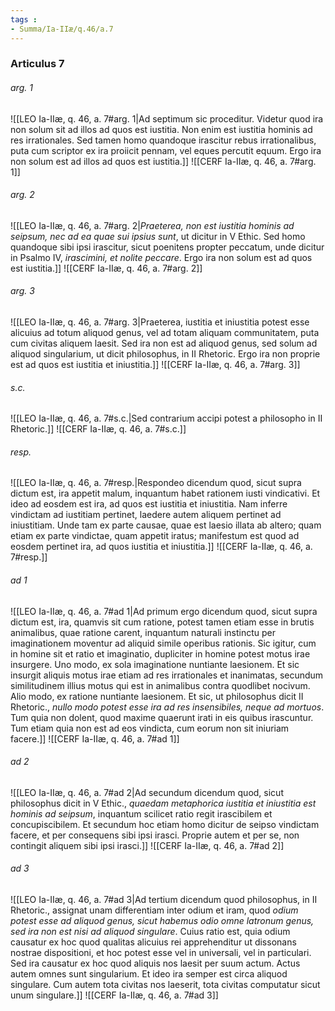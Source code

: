 ```yaml
---
tags : 
- Summa/Ia-IIæ/q.46/a.7
---
```


### Articulus 7

###### arg. 1
![[LEO Ia-IIæ, q. 46, a. 7#arg. 1|Ad septimum sic proceditur. Videtur quod ira non solum sit ad illos ad quos est iustitia. Non enim est iustitia hominis ad res irrationales. Sed tamen homo quandoque irascitur rebus irrationalibus, puta cum scriptor ex ira proiicit pennam, vel eques percutit equum. Ergo ira non solum est ad illos ad quos est iustitia.]]
![[CERF Ia-IIæ, q. 46, a. 7#arg. 1]]

###### arg. 2
![[LEO Ia-IIæ, q. 46, a. 7#arg. 2|*Praeterea, non est iustitia hominis ad seipsum, nec ad ea quae sui ipsius sunt*, ut dicitur in V Ethic. Sed homo quandoque sibi ipsi irascitur, sicut poenitens propter peccatum, unde dicitur in Psalmo IV, *irascimini, et nolite peccare*. Ergo ira non solum est ad quos est iustitia.]]
![[CERF Ia-IIæ, q. 46, a. 7#arg. 2]]

###### arg. 3
![[LEO Ia-IIæ, q. 46, a. 7#arg. 3|Praeterea, iustitia et iniustitia potest esse alicuius ad totum aliquod genus, vel ad totam aliquam communitatem, puta cum civitas aliquem laesit. Sed ira non est ad aliquod genus, sed solum ad aliquod singularium, ut dicit philosophus, in II Rhetoric. Ergo ira non proprie est ad quos est iustitia et iniustitia.]]
![[CERF Ia-IIæ, q. 46, a. 7#arg. 3]]

###### s.c.
![[LEO Ia-IIæ, q. 46, a. 7#s.c.|Sed contrarium accipi potest a philosopho in II Rhetoric.]]
![[CERF Ia-IIæ, q. 46, a. 7#s.c.]]

###### resp.
![[LEO Ia-IIæ, q. 46, a. 7#resp.|Respondeo dicendum quod, sicut supra dictum est, ira appetit malum, inquantum habet rationem iusti vindicativi. Et ideo ad eosdem est ira, ad quos est iustitia et iniustitia. Nam inferre vindictam ad iustitiam pertinet, laedere autem aliquem pertinet ad iniustitiam. Unde tam ex parte causae, quae est laesio illata ab altero; quam etiam ex parte vindictae, quam appetit iratus; manifestum est quod ad eosdem pertinet ira, ad quos iustitia et iniustitia.]]
![[CERF Ia-IIæ, q. 46, a. 7#resp.]]

###### ad 1
![[LEO Ia-IIæ, q. 46, a. 7#ad 1|Ad primum ergo dicendum quod, sicut supra dictum est, ira, quamvis sit cum ratione, potest tamen etiam esse in brutis animalibus, quae ratione carent, inquantum naturali instinctu per imaginationem moventur ad aliquid simile operibus rationis. Sic igitur, cum in homine sit et ratio et imaginatio, dupliciter in homine potest motus irae insurgere. Uno modo, ex sola imaginatione nuntiante laesionem. Et sic insurgit aliquis motus irae etiam ad res irrationales et inanimatas, secundum similitudinem illius motus qui est in animalibus contra quodlibet nocivum. Alio modo, ex ratione nuntiante laesionem. Et sic, ut philosophus dicit II Rhetoric., *nullo modo potest esse ira ad res insensibiles, neque ad mortuos*. Tum quia non dolent, quod maxime quaerunt irati in eis quibus irascuntur. Tum etiam quia non est ad eos vindicta, cum eorum non sit iniuriam facere.]]
![[CERF Ia-IIæ, q. 46, a. 7#ad 1]]

###### ad 2
![[LEO Ia-IIæ, q. 46, a. 7#ad 2|Ad secundum dicendum quod, sicut philosophus dicit in V Ethic., *quaedam metaphorica iustitia et iniustitia est hominis ad seipsum*, inquantum scilicet ratio regit irascibilem et concupiscibilem. Et secundum hoc etiam homo dicitur de seipso vindictam facere, et per consequens sibi ipsi irasci. Proprie autem et per se, non contingit aliquem sibi ipsi irasci.]]
![[CERF Ia-IIæ, q. 46, a. 7#ad 2]]

###### ad 3
![[LEO Ia-IIæ, q. 46, a. 7#ad 3|Ad tertium dicendum quod philosophus, in II Rhetoric., assignat unam differentiam inter odium et iram, quod *odium potest esse ad aliquod genus, sicut habemus odio omne latronum genus, sed ira non est nisi ad aliquod singulare*. Cuius ratio est, quia odium causatur ex hoc quod qualitas alicuius rei apprehenditur ut dissonans nostrae dispositioni, et hoc potest esse vel in universali, vel in particulari. Sed ira causatur ex hoc quod aliquis nos laesit per suum actum. Actus autem omnes sunt singularium. Et ideo ira semper est circa aliquod singulare. Cum autem tota civitas nos laeserit, tota civitas computatur sicut unum singulare.]]
![[CERF Ia-IIæ, q. 46, a. 7#ad 3]]

